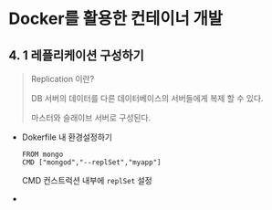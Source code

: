 # Docker를 활용한 컨테이너 개발

## 4. 1 레플리케이션 구성하기

> Replication 이란?
>
> DB 서버의 데이터를 다른 데이터베이스의 서버들에게 복제 할 수 있다.  
>
> 마스터와 슬래이브 서버로 구성된다.

+ Dokerfile 내 환경설정하기

  ```
  FROM mongo
  CMD ["mongod","--replSet","myapp"]
  ```

  CMD 컨스트럭션 내부에 `replSet` 설정

+ 